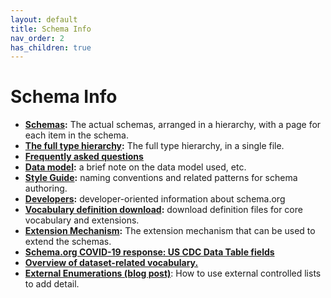 ```yaml
---
layout: default
title: Schema Info
nav_order: 2
has_children: true
---
```


# Schema Info
*   **[Schemas](https://schema.org/docs/schemas.html):** The actual schemas, arranged in a hierarchy, with a page for each item in the schema.
*   **[The full type hierarchy](https://schema.org/docs/full.html):** The full type hierarchy, in a single file.
*   **[Frequently asked questions](/SchemaInfo/faq.html)**
*   **[Data model](/SchemaInfo/datamodel.html):** a brief note on the data model used, etc.
*   **[Style Guide](/SchemaInfo/styleguide.html):** naming conventions and related patterns for schema authoring.
*   **[Developers](https://schema.org/docs/developers.html):** developer-oriented information about schema.org
*   **[Vocabulary definition download](https://schema.org/docs/developers.html#defs):** download definition files for core vocabulary and extensions.
*   **[Extension Mechanism](/SchemaInfo/extension.html):** The extension mechanism that can be used to extend the schemas.
*   **[Schema.org COVID-19 response: US CDC Data Table fields](/SchemaInfo/cdc-covid.html)**
*   **[Overview of dataset-related vocabulary.](/SchemaInfo/data-and-datasets.html)**
*   **[External Enumerations (blog post)](http://blog.schema.org/2012/05/schemaorg-markup-for-external-lists.html)**: How to use external controlled lists to add detail.
